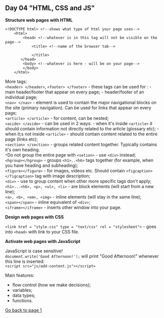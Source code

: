 ## Day 04 "HTML, CSS and JS" 

**Structure web pages with HTML**

`<!DOCTYPE html> <!--shows what type of html your page uses-->`  
`    <html>`  
`        <head> <!--whatever is in this tag will not be visible on the page-->`  
`            <title> <!--name of the browser tab-->`  
` `  
`            </title>`  
`        </head> `  
`        <body> <!--whatever is here - will be on your page-->`  
`        </body>`  
`    </html>`  


More tags:  
`<header> </header>`, `<footer> </footer>` - these tags can be used for :
    - main header/footer that appear on every page;
    - header/footer of an individual page;  
`<nav> </nav>` - element is used to contain the major navigational blocks on the site (primary navigation). Can be used for links that appear on every page;  
`<article> </article>` - for content, can be nested;  
`<aside> </aside>` - can be used in 2 ways:
    - when it's inside `<article>` it should contain information not directly related to the article (glossary etc);
    - when it;s not inside `<article>` - should contain content related to the entire page (links etc);  
`<section> </section>` - groups related content together. Typically contains it's own heading.   
    `*`Do not group the entire page with `<setion>` - use `<div>` instead;  
`<hgroup></hgroup>` - groups `<h1>..<h6>` tags together (for example, when you have heading and subheading);  
`<figure></figure>` - for images, videos etc. Should contain `<figcaption></figcaption>` tag with image description;  
`<div>` - use to group content when other more specific tags don't apply;  
`<h1>...<h6>, <p>, <ul>, <li>` - are block elements (will start from a new line);  
`<a>, <b>, <em>, <img>` - inline elements (will stay in the same line);  
`<span></span>` - inline equivalent of `<div>`;  
`<iframe></iframe>` - inserts other window into your page.  

**Design web pages with CSS**

`<link href = "style.css" type = "text/css" rel = "stylesheet">` - goes into `<head>` with link to your CSS file.


**Activate web pages with JavaScript**

JavaScript is case sensitive!  
`document.write('Good Afternoon!');` will print "Good Afternoon!" whenever this line is inserted:  
`<script src="js/add-content.js"></script>`

Main features:
- flow control (how we make decisions);
- variables;
- data types;
- functions.

[Go back to page 1](readme.md)